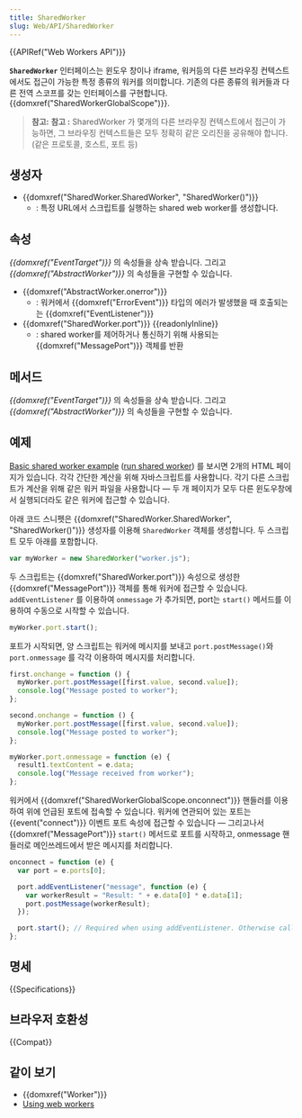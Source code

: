 ```yaml
---
title: SharedWorker
slug: Web/API/SharedWorker
---
```


{{APIRef("Web Workers API")}}

**`SharedWorker`** 인터페이스는 윈도우 창이나 iframe, 워커등의 다른 브라우징 컨텍스트에서도 접근이 가능한 특정 종류의 워커를 의미합니다. 기존의 다른 종류의 워커들과 다른 전역 스코프를 갖는 인터페이스를 구현합니다. {{domxref("SharedWorkerGlobalScope")}}.

> **참고:** **참고 :** SharedWorker 가 몇개의 다른 브라우징 컨텍스트에서 접근이 가능하면, 그 브라우징 컨텍스트들은 모두 정확히 같은 오리진을 공유해야 합니다. (같은 프로토콜, 호스트, 포트 등)

## 생성자

- {{domxref("SharedWorker.SharedWorker", "SharedWorker()")}}
  - : 특정 URL에서 스크립트를 실행하는 shared web worker를 생성합니다.

## 속성

_{{domxref("EventTarget")}}_ 의 속성들을 상속 받습니다. 그리고 _{{domxref("AbstractWorker")}}_ 의 속성들을 구현할 수 있습니다.

- {{domxref("AbstractWorker.onerror")}}
  - : 워커에서 {{domxref("ErrorEvent")}} 타입의 에러가 발생했을 때 호출되는는 {{domxref("EventListener")}}
- {{domxref("SharedWorker.port")}} {{readonlyInline}}
  - : shared worker를 제어하거나 통신하기 위해 사용되는 {{domxref("MessagePort")}} 객체를 반환

## 메서드

_{{domxref("EventTarget")}}_ 의 속성들을 상속 받습니다. 그리고 _{{domxref("AbstractWorker")}}_ 의 속성들을 구현할 수 있습니다.

## 예제

[Basic shared worker example](https://github.com/mdn/simple-shared-worker) ([run shared worker](http://mdn.github.io/simple-shared-worker/)) 를 보시면 2개의 HTML 페이지가 있습니다. 각각 간단한 계산을 위해 자바스크립트를 사용합니다. 각기 다른 스크립트가 계산을 위해 같은 워커 파일을 사용합니다 — 두 개 페이지가 모두 다른 윈도우창에서 실행되더라도 같은 워커에 접근할 수 있습니다.

아래 코드 스니펫은 {{domxref("SharedWorker.SharedWorker", "SharedWorker()")}} 생성자를 이용해 `SharedWorker` 객체를 생성합니다. 두 스크립트 모두 아래를 포함합니다.

```js
var myWorker = new SharedWorker("worker.js");
```

두 스크립트는 {{domxref("SharedWorker.port")}} 속성으로 생성한 {{domxref("MessagePort")}} 객체를 통해 워커에 접근할 수 있습니다. `addEventListener` 를 이용하여 `onmessage` 가 추가되면, port는 `start()` 메서드를 이용하여 수동으로 시작할 수 있습니다.

```js
myWorker.port.start();
```

포트가 시작되면, 양 스크립트는 워커에 메시지를 보내고 `port.postMessage()`와 `port.onmessage` 를 각각 이용하여 메시지를 처리합니다.

```js
first.onchange = function () {
  myWorker.port.postMessage([first.value, second.value]);
  console.log("Message posted to worker");
};

second.onchange = function () {
  myWorker.port.postMessage([first.value, second.value]);
  console.log("Message posted to worker");
};

myWorker.port.onmessage = function (e) {
  result1.textContent = e.data;
  console.log("Message received from worker");
};
```

워커에서 {{domxref("SharedWorkerGlobalScope.onconnect")}} 핸들러를 이용하여 위에 언급된 포트에 접속할 수 있습니다. 워커에 연관되어 있는 포트는 {{event("connect")}} 이벤트 포트 속성에 접근할 수 있습니다 — 그리고나서 {{domxref("MessagePort")}} `start()` 메서드로 포트를 시작하고, onmessage 핸들러로 메인쓰레드에서 받은 메시지를 처리합니다.

```js
onconnect = function (e) {
  var port = e.ports[0];

  port.addEventListener("message", function (e) {
    var workerResult = "Result: " + e.data[0] * e.data[1];
    port.postMessage(workerResult);
  });

  port.start(); // Required when using addEventListener. Otherwise called implicitly by onmessage setter.
};
```

## 명세

{{Specifications}}

## 브라우저 호환성

{{Compat}}

## 같이 보기

- {{domxref("Worker")}}
- [Using web workers](/ko/docs/Web/Guide/Performance/Using_web_workers)

